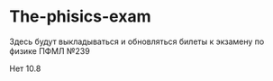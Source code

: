 ﻿# The-phisics-exam
Здесь будут выкладываться и обновляться билеты к экзамену по физике ПФМЛ №239

Нет 10.8
